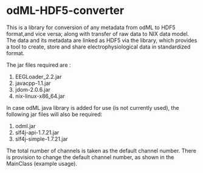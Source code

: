 # odML-HDF5-converter
This is a  library for conversion of any metadata from odML to HDF5 format,and vice versa; along with transfer of raw data to NIX data model. The data and its metadata are linked as HDF5 via the library, which provides a tool to create, store and share electrophysiological data in standardized format.  

The jar files required are :
1. EEGLoader_2.2.jar
2. javacpp-1.1.jar
3. jdom-2.0.6.jar
4. nix-linux-x86_64.jar


In case odML java library is added for use (is not currently used), the following jar files will also be required:
1. odml.jar
2. slf4j-api-1.7.21.jar
3. slf4j-simple-1.7.21.jar

The total number of channels is taken as the default channel number. There is provision to change the default channel number, as shown in the MainClass (example usage).
